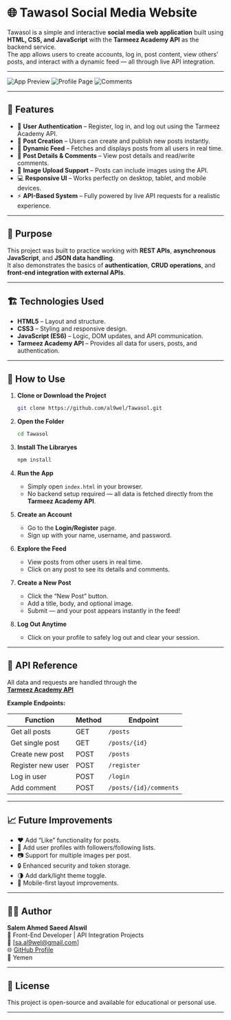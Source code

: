 # 🌐 Tawasol Social Media Website

Tawasol is a simple and interactive **social media web application** built using **HTML, CSS, and JavaScript** with the **Tarmeez Academy API** as the backend service.  
The app allows users to create accounts, log in, post content, view others’ posts, and interact with a dynamic feed — all through live API integration.

---

![App Preview](https://i.imgur.com/SDLKncG.png)
![Profile Page](https://i.imgur.com/D5lgA9I.png)
![Comments](https://i.imgur.com/sBPQlId.png)

---

## 🚀 Features

- 👤 **User Authentication** – Register, log in, and log out using the Tarmeez Academy API.
- 📝 **Post Creation** – Users can create and publish new posts instantly.
- 📰 **Dynamic Feed** – Fetches and displays posts from all users in real time.
- 💬 **Post Details & Comments** – View post details and read/write comments.
- 📸 **Image Upload Support** – Posts can include images using the API.
- 💻 **Responsive UI** – Works perfectly on desktop, tablet, and mobile devices.
- ⚡ **API-Based System** – Fully powered by live API requests for a realistic experience.

---

## 🧠 Purpose

This project was built to practice working with **REST APIs**, **asynchronous JavaScript**, and **JSON data handling**.  
It also demonstrates the basics of **authentication**, **CRUD operations**, and **front-end integration with external APIs**.

---

## 🏗️ Technologies Used

- **HTML5** – Layout and structure.
- **CSS3** – Styling and responsive design.
- **JavaScript (ES6)** – Logic, DOM updates, and API communication.
- **Tarmeez Academy API** – Provides all data for users, posts, and authentication.

---

## 🧾 How to Use

1. **Clone or Download the Project**

   ```bash
   git clone https://github.com/al9wel/Tawasol.git
   ```

2. **Open the Folder**
   ```bash
   cd Tawasol
   ```
3. **Install The Libraryes**
   ```bash
   npm install
   ```
4. **Run the App**

   - Simply open `index.html` in your browser.
   - No backend setup required — all data is fetched directly from the **Tarmeez Academy API**.

5. **Create an Account**

   - Go to the **Login/Register** page.
   - Sign up with your name, username, and password.

6. **Explore the Feed**

   - View posts from other users in real time.
   - Click on any post to see its details and comments.

7. **Create a New Post**

   - Click the “New Post” button.
   - Add a title, body, and optional image.
   - Submit — and your post appears instantly in the feed!

8. **Log Out Anytime**
   - Click on your profile to safely log out and clear your session.

---

## 🔗 API Reference

All data and requests are handled through the  
**[Tarmeez Academy API](https://www.postman.com/material-physicist-56285118/trameez-final-project/collection/s1f1tvb/tarmeez)**

**Example Endpoints:**

| Function          | Method | Endpoint               |
| ----------------- | ------ | ---------------------- |
| Get all posts     | GET    | `/posts`               |
| Get single post   | GET    | `/posts/{id}`          |
| Create new post   | POST   | `/posts`               |
| Register new user | POST   | `/register`            |
| Log in user       | POST   | `/login`               |
| Add comment       | POST   | `/posts/{id}/comments` |

---

## 📈 Future Improvements

- ❤️ Add “Like” functionality for posts.
- 👥 Add user profiles with followers/following lists.
- 📷 Support for multiple images per post.
- 🔒 Enhanced security and token storage.
- 🌗 Add dark/light theme toggle.
- 📱 Mobile-first layout improvements.

---

## 👨‍💻 Author

**Salem Ahmed Saeed Alswil**  
💼 Front-End Developer | API Integration Projects  
📧 [sa.al9wel@gmail.com]  
🌐 [GitHub Profile](https://github.com/yourusername)  
📍 Yemen

---

## 📜 License

This project is open-source and available for educational or personal use.

---
